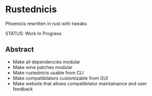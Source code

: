 # Rustednicis
Phoenicis rewritten in rust with tweaks

STATUS: Work In Progress


## Abstract
- Make all dependencies modular
- Make wine patches modular
- Make rustednicis usable from CLI
- Make compatibilators customizable from GUI
- Make website that allows compatibilator maintainance and user feedback
